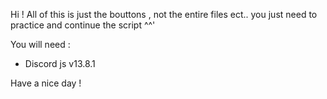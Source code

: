 Hi !
All of this is just the bouttons , not the entire files ect..
you just need to practice and continue the script ^^'

You will need :
- Discord js v13.8.1

Have a nice day !
